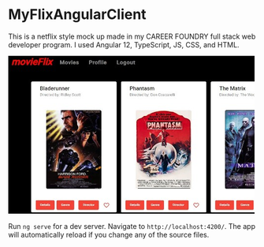 # MyFlixAngularClient
This is a netflix style mock up made in my CAREER FOUNDRY full stack web developer program.  I used Angular 12, TypeScript, JS, CSS, and HTML.


<img src="https://github.com/Jazzyspoon/myFlix-Angular-client/blob/master/angularmovieflix.JPG"></img>

Run `ng serve` for a dev server. Navigate to `http://localhost:4200/`. The app will automatically reload if you change any of the source files.

